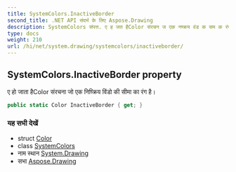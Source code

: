 ```yaml
---
title: SystemColors.InactiveBorder
second_title: .NET API संदर्भ के लिए Aspose.Drawing
description: SystemColors संपत्त. ए ह जत हैColor संरचन ज एक नष्क्रय वंड क सम क रंग है
type: docs
weight: 210
url: /hi/net/system.drawing/systemcolors/inactiveborder/
---
```

## SystemColors.InactiveBorder property

ए हो जाता हैColor संरचना जो एक निष्क्रिय विंडो की सीमा का रंग है।

```csharp
public static Color InactiveBorder { get; }
```

### यह सभी देखें

* struct [Color](../../color/)
* class [SystemColors](../)
* नाम स्थान [System.Drawing](../../systemcolors/)
* सभा [Aspose.Drawing](../../../)


